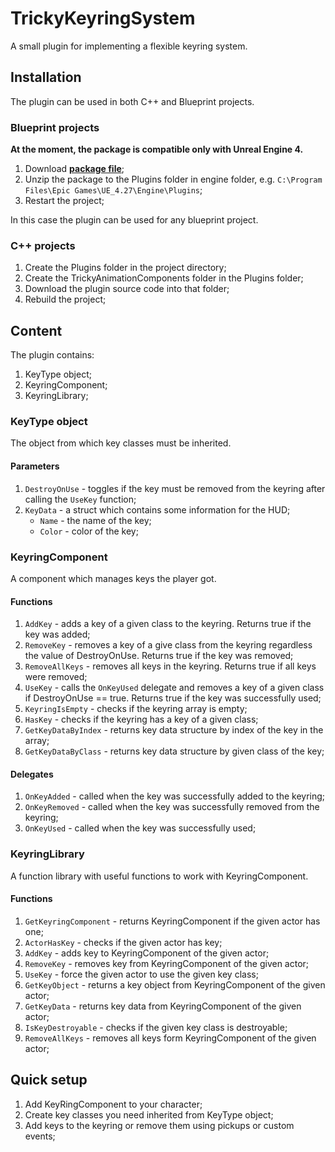 # TrickyKeyringSystem

A small plugin for implementing a flexible keyring system.

## Installation

The plugin can be used in both C++ and Blueprint projects.

### Blueprint projects

**At the moment, the package is compatible only with Unreal Engine 4.**

1. Download [**package file**](https://github.com/TrickyFatCat/TrickyKeyringSystem/releases/tag/v1.0);
2. Unzip the package to the Plugins folder in engine folder, e.g. `C:\Program Files\Epic Games\UE_4.27\Engine\Plugins`;
3. Restart the project;

In this case the plugin can be used for any blueprint project.

### C++ projects

1. Create the Plugins folder in the project directory;
2. Create the TrickyAnimationComponents folder in the Plugins folder;
3. Download the plugin source code into that folder;
4. Rebuild the project;

## Content

The plugin contains:

1. KeyType object;
2. KeyringComponent;
3. KeyringLibrary;

### KeyType object

The object from which key classes must be inherited.

#### Parameters

1. `DestroyOnUse` - toggles if the key must be removed from the keyring after calling the `UseKey` function;
2. `KeyData` - a struct which contains some information for the HUD;
   * `Name` - the name of the key;
   * `Color` - color of the key;

### KeyringComponent

A component which manages keys the player got.

#### Functions

1. `AddKey` - adds a key of a given class to the keyring. Returns true if the key was added;
2. `RemoveKey` - removes a key of a give class from the keyring regardless the value of DestroyOnUse. Returns true if the key was removed;
3. `RemoveAllKeys` - removes all keys in the keyring. Returns true if all keys were removed;
4. `UseKey` - calls the `OnKeyUsed` delegate and removes a key of a given class if DestroyOnUse == true. Returns true if the key was successfully used;
5. `KeyringIsEmpty` - checks if the keyring array is empty;
6. `HasKey` - checks if the keyring has a key of a given class;
7. `GetKeyDataByIndex` - returns key data structure by index of the key in the array;
8. `GetKeyDataByClass` - returns key data structure by given class of the key;

#### Delegates

1. `OnKeyAdded` - called when the key was successfully added to the keyring;
2. `OnKeyRemoved` - called when the key was successfully removed from the keyring;
3. `OnKeyUsed` - called when the key was successfully used;

### KeyringLibrary

A function library with useful functions to work with KeyringComponent.

#### Functions

1. `GetKeyringComponent` - returns KeyringComponent if the given actor has one;
2. `ActorHasKey` - checks if the given actor has key;
3. `AddKey` - adds key to KeyringComponent of the given actor;
4. `RemoveKey` - removes key from KeyringComponent of the given actor;
5. `UseKey` - force the given actor to use the given key class;
6. `GetKeyObject` - returns a key object from KeyringComponent of the given actor;
7. `GetKeyData` - returns key data from KeyringComponent of the given actor;
8. `IsKeyDestroyable` - checks if the given key class is destroyable;
9. `RemoveAllKeys` - removes all keys form KeyringComponent of the given actor;

## Quick setup

1. Add KeyRingComponent to your character;
2. Create key classes you need inherited from KeyType object;
3. Add keys to the keyring or remove them using pickups or custom events;